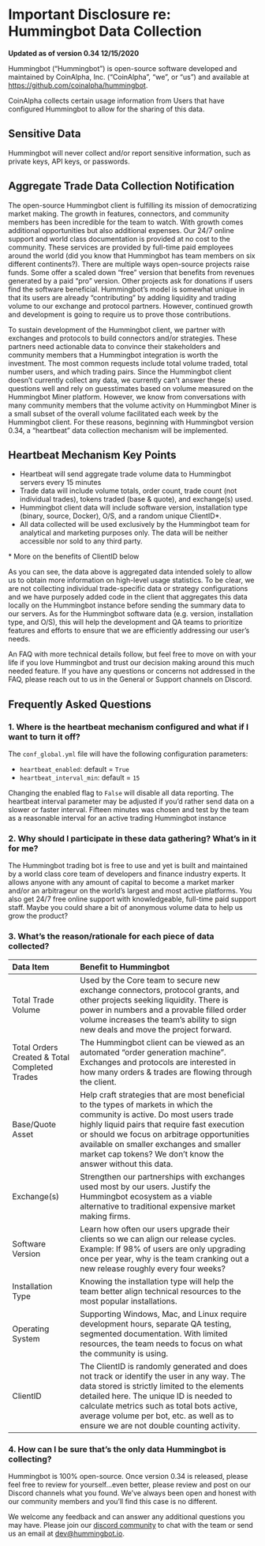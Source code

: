 # Important Disclosure re: Hummingbot Data Collection

**Updated as of version 0.34 12/15/2020**

Hummingbot (“Hummingbot”) is open-source software developed and maintained by CoinAlpha, Inc. (“CoinAlpha”, “we”, or “us”) and available at https://github.com/coinalpha/hummingbot.

CoinAlpha collects certain usage information from Users that have configured Hummingbot to allow for the sharing of this data.

## Sensitive Data

Hummingbot will never collect and/or report sensitive information, such as private keys, API keys, or passwords.

## Aggregate Trade Data Collection Notification

The open-source Hummingbot client is fulfilling its mission of democratizing market making. The growth in features, connectors, and community members has been incredible for the team to watch. With growth comes additional opportunities but also additional expenses. Our 24/7 online support and world class documentation is provided at no cost to the community. These services are provided by full-time paid employees around the world (did you know that Hummingbot has team members on six different continents?). There are multiple ways open-source projects raise funds. Some offer a scaled down “free” version that benefits from revenues generated by a paid “pro” version. Other projects ask for donations if users find the software beneficial. Hummingbot’s model is somewhat unique in that its users are already “contributing” by adding liquidity and trading volume to our exchange and protocol partners. However, continued growth and development is going to require us to prove those contributions.

To sustain development of the Hummingbot client, we partner with exchanges and protocols to build connectors and/or strategies. These partners need actionable data to convince their stakeholders and community members that a Hummingbot integration is worth the investment. The most common requests include total volume traded, total number users, and which trading pairs. Since the Hummingbot client doesn’t currently collect any data, we currently can't answer these questions well and rely on guesstimates based on volume measured on the Hummingbot Miner platform. However, we know from conversations with many community members that the volume activity on Hummingbot Miner is a small subset of the overall volume facilitated each week by the Hummingbot client. For these reasons, beginning with Hummingbot version 0.34, a “heartbeat” data collection mechanism will be implemented.

## Heartbeat Mechanism Key Points

- Heartbeat will send aggregate trade volume data to Hummingbot servers every 15 minutes
- Trade data will include volume totals, order count, trade count (not individual trades), tokens traded (base & quote), and exchange(s) used.
- Hummingbot client data will include software version, installation type (binary, source, Docker), O/S, and a random unique ClientID*.
- All data collected will be used exclusively by the Hummingbot team for analytical and marketing purposes only. The data will be neither accessible nor sold to any third party.

\* More on the benefits of ClientID below

As you can see, the data above is aggregated data intended solely to allow us to obtain more information on high-level usage statistics. To be clear, we are not collecting individual trade-specific data or strategy configurations and we have purposely added code in the client that aggregates this data locally on the Hummingbot instance before sending the summary data to our servers. As for the Hummingbot software data (e.g. version, installation type, and O/S), this will help the development and QA teams to prioritize features and efforts to ensure that we are efficiently addressing our user’s needs.

An FAQ with more technical details follow, but feel free to move on with your life if you love Hummingbot and trust our decision making around this much needed feature. If you have any questions or concerns not addressed in the FAQ, please reach out to us in the General or Support channels on Discord.

## Frequently Asked Questions

### 1. Where is the heartbeat mechanism configured and what if I want to turn it off?

The `conf_global.yml` file will have the following configuration parameters:
- `heartbeat_enabled`: default = `True`
- `heartbeat_interval_min`: default = `15`

Changing the enabled flag to `False` will disable all data reporting. The heartbeat interval parameter may be adjusted if you’d rather send data on a slower or faster interval. Fifteen minutes was chosen and test by the team as a reasonable interval for an active trading Hummingbot instance

### 2. Why should I participate in these data gathering? What’s in it for me?

The Hummingbot trading bot is free to use and yet is built and maintained by a world class core team of developers and finance industry experts. It allows anyone with any amount of capital to become a market marker and/or an arbitrageur on the world’s largest and most active platforms. You also get 24/7 free online support with knowledgeable, full-time paid support staff. Maybe you could share a bit of anonymous volume data to help us grow the product?

### 3. What’s the reason/rationale for each piece of data collected?

| Data Item | Benefit to Hummingbot |
| :-------  | :--------------- |
| Total Trade Volume | Used by the Core team to secure new exchange connectors, protocol grants, and other projects seeking liquidity. There is power in numbers and a provable filled order volume increases the team’s ability to sign new deals and move the project forward.
| Total Orders Created & Total Completed Trades | The Hummingbot client can be viewed as an automated “order generation machine”. Exchanges and protocols are interested in how many orders & trades are flowing through the client. 
| Base/Quote Asset | Help craft strategies that are most beneficial to the types of markets in which the community is active. Do most users trade highly liquid pairs that require fast execution or should we focus on arbitrage opportunities available on smaller exchanges and smaller market cap tokens? We don’t know the answer without this data.
| Exchange(s) | Strengthen our partnerships with exchanges used most by our users. Justify the Hummingbot ecosystem as a viable alternative to traditional expensive market making firms.
| Software Version | Learn how often our users upgrade their clients so we can align our release cycles. Example: If 98% of users are only upgrading once per year, why is the team cranking out a new release roughly every four weeks?
| Installation Type | Knowing the installation type will help the team better align technical resources to the most popular installations.
| Operating System | Supporting Windows, Mac, and Linux require development hours, separate QA testing, segmented documentation. With limited resources, the team needs to focus on what the community is using.
| ClientID | The ClientID is randomly generated and does not track or identify the user in any way. The data stored is strictly limited to the elements detailed here. The unique ID is needed to calculate metrics such as total bots active, average volume per bot, etc. as well as to ensure we are not double counting activity.

### 4. How can I be sure that’s the only data Hummingbot is collecting?

Hummingbot is 100% open-source. Once version 0.34 is released, please feel free to review for yourself…even better, please review and post on our Discord channels what you found. We’ve always been open and honest with our community members and you’ll find this case is no different.

We welcome any feedback and can answer any additional questions you may have. Please join our [discord community](https://discord.hummingbot.io) to chat with the team or send us an email at [dev@hummingbot.io](mailto:dev@hummingbot.io).